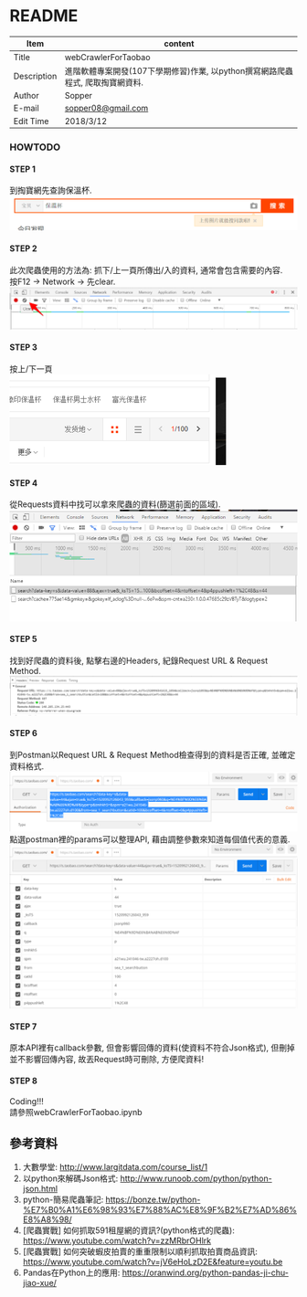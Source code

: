 # README
|Item       |content
|-----------|---
|Title      |webCrawlerForTaobao
|Description|進階軟體專案開發(107下學期修習)作業, 以python撰寫網路爬蟲程式, 爬取掏寶網資料.
|Author    |Sopper
|E-mail    |sopper08@gmail.com
|Edit Time |2018/3/12
   
### HOWTODO  
#### STEP 1  
到掏寶網先查詢保溫杯.  
![](images/searchInsulationCup.png)
#### STEP 2  
此次爬蟲使用的方法為: 抓下/上一頁所傳出/入的資料, 通常會包含需要的內容.  
按F12 -> Network -> 先clear.  
![](images/network1.png)
#### STEP 3  
按上/下一頁  
![](images/network2.png)
#### STEP 4  
從Requests資料中找可以拿來爬蟲的資料(篩選前面的區域).   
![](images/network3.png)
#### STEP 5  
找到好爬蟲的資料後, 點擊右邊的Headers, 紀錄Request URL & Request Method.  
![](images/network4.png)
#### STEP 6
到Postman以Request URL & Request Method檢查得到的資料是否正確, 並確定資料格式.
![](images/postman.png)
點選postman裡的params可以整理API, 藉由調整參數來知道每個值代表的意義.
![](images/postmanParams.png)  
#### STEP 7  
原本API裡有callback參數, 但會影響回傳的資料(使資料不符合Json格式), 但刪掉並不影響回傳內容, 故丟Request時可刪除, 方便爬資料!  
#### STEP 8  
Coding!!!  
請參照webCrawlerForTaobao.ipynb  
## 參考資料  
1. 大數學堂: http://www.largitdata.com/course_list/1  
2. 以python來解碼Json格式: http://www.runoob.com/python/python-json.html  
3. python-簡易爬蟲筆記: https://bonze.tw/python-%E7%B0%A1%E6%98%93%E7%88%AC%E8%9F%B2%E7%AD%86%E8%A8%98/  
4. [爬蟲實戰] 如何抓取591租屋網的資訊?(python格式的爬蟲): https://www.youtube.com/watch?v=zzMRbrOHlrk  
5. [爬蟲實戰] 如何突破蝦皮拍賣的重重限制以順利抓取拍賣商品資訊: https://www.youtube.com/watch?v=jV6eHoLzD2E&feature=youtu.be  
6. Pandas在Python上的應用: https://oranwind.org/python-pandas-ji-chu-jiao-xue/  